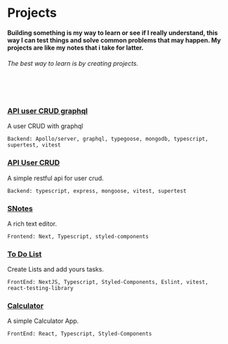 # Projects
#### Building something is my way to learn or see if I really understand, this way I can test things and solve common problems that may happen. My projects are like my notes that i take for latter.
###### The best way to learn is by creating projects.

<br/>
<br/>

### [API user CRUD graphql](./05-user-crud-graphql)
A user CRUD with graphql

    Backend: Apollo/server, graphql, typegoose, mongodb, typescript, supertest, vitest


### [API User CRUD](./04-user-crud-restful)
A simple restful api for user crud.

    Backend: typescript, express, mongoose, vitest, supertest


### [SNotes](./03-s-notes)
A rich text editor.

    Frontend: Next, Typescript, styled-components


### [To Do List](./02-to-do-list)
Create Lists and add yours tasks.
    
    FrontEnd: NextJS, Typescript, Styled-Components, Eslint, vitest, react-testing-library
    

### [Calculator](./01-calculator)
A simple Calculator App. 
    
    FrontEnd: React, Typescript, Styled-Components

